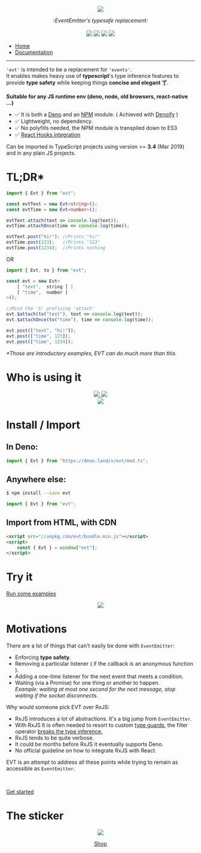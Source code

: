 <p align="center">
    <img src="https://user-images.githubusercontent.com/6702424/76674598-91ebfc00-65b1-11ea-88df-eb43f04f3cce.png">  
</p>
<p align="center">
    💧<i>EventEmitter's typesafe replacement</i>💧
    <br>
    <br>
    <img src="https://github.com/garronej/evt/workflows/ci/badge.svg?branch=develop">
    <img src="https://img.shields.io/bundlephobia/minzip/evt">
    <img src="https://img.shields.io/npm/dw/evt">
    <img src="https://img.shields.io/npm/l/evt">
</p>

+ [Home](https://www.evt.land)
+ [Documentation](https://docs.evt.land/overview)

---

`'evt'` is intended to be a replacement for `'events'`.  
It enables makes heavy use of **typescript**'s type inference features to provide **type safety** while keeping things **concise and elegant** 🍸.

<b>Suitable for any JS runtime env (deno, node, old browsers, react-native ...)</b>
- ✅ It is both a [Deno](https://deno.land/x/evt) and an [NPM](https://www.npmjs.com/evt) module. ( Achieved with [Denoify](https://github.com/garronej/denoify) ) 
- ✅ Lightweight, no dependency.
- ✅ No polyfills needed, the NPM module is transpiled down to ES3
- ✅ [React Hooks integration](https://stackblitz.com/edit/evt-react-hooks-todo-list?file=index.tsx)

Can be imported in TypeScript projects using version &gt;= **3.4** \(Mar 2019\) and in any plain JS projects.

# TL;DR*

```typescript
import { Evt } from "evt";

const evtText = new Evt<string>();
const evtTime = new Evt<number>();

evtText.attach(text => console.log(text));
evtTime.attachOnce(time => console.log(time));

evtText.post("hi!"); //Prints "hi!"
evtTime.post(123);   //Prints "123"
evtTime.post(1234);  //Prints nothing
```
OR
```typescript
import { Evt, to } from "evt";

const evt = new Evt<
    [ "text",  string ] | 
    [ "time",  number ]
>();

//Mind the '$' prefixing 'attach'
evt.$attach(to("text"), text => console.log(text));
evt.$attachOnce(to("time"), time => console.log(time));

evt.post(["text", "hi!"]);
evt.post(["time", 123]);
evt.post(["time", 1234]);
```

_*Those are introductory examples, EVT can do much more than this._

# Who is using it

<p align="center">
    <a href="https://connext.network">
        <img src="https://user-images.githubusercontent.com/6702424/84102640-4e1e5c80-aa11-11ea-9d13-df0a65c8cdaf.png">
    </a>
    <a href="https://www.semasim.com">
        <img src="https://user-images.githubusercontent.com/6702424/84102785-aead9980-aa11-11ea-915b-5c4a5282c44e.png"> 
    </a>
    <br>
    <a href="https://thegraph.com">
        <img src="https://user-images.githubusercontent.com/6702424/85961024-ed4aca00-b9a7-11ea-9c7e-03e2f59e6d21.png"> 
    </a>
</p>

# Install / Import

## In Deno:
```typescript
import { Evt } from "https://deno.land/x/evt/mod.ts";
```
## Anywhere else:
```bash
$ npm install --save evt
```
```typescript
import { Evt } from "evt"; 
```

## Import from HTML, with CDN

```html
<script src="//unpkg.com/evt/bundle.min.js"></script>
<script>
    const { Evt } = window["evt"];
</script>
```

# Try it

[Run some examples](https://stackblitz.com/edit/evt-playground?embed=1&file=index.ts&hideExplorer=1)

<p align="center"> 
    <img src="https://www.evt.land/assets/img/try-in-browser.gif">  
</p>

# Motivations

There are a lot of things that can't easily be done with `EventEmitter`:

* Enforcing **type safety**.
* Removing a particular listener ( if the callback is an anonymous function ).
* Adding a one-time listener for the next event that meets a condition.
* Waiting \(via a Promise\) for one thing or another to happen.  
_Example: waiting at most one second for the next message, stop waiting if the socket disconnects._

Why would someone pick EVT over RxJS:  

* RxJS introduces a lot of abstractions. It's a big jump from ``EventEmitter``.
* With RxJS It is often needed to resort to custom [type guards](https://www.typescriptlang.org/docs/handbook/advanced-types.html#user-defined-type-guards), the filter operator [breaks the type inference.](https://stackblitz.com/edit/evt-795plc?embed=1&file=index.ts&hideExplorer=1)
* RxJS tends to be quite verbose.
* It could be months before RxJS it eventually supports Deno.
* No official guideline on how to integrate RxJS with React.

EVT is an attempt to address all these points while trying to remain as accessible as `EventEmitter`.  
  
</br>

[Get started](https://docs.evt.land/overview#rxjs-comparison)

# The sticker

<p align="center">
    <img src="https://user-images.githubusercontent.com/6702424/90626180-e3607d00-e21a-11ea-9c88-82880ac9cedf.png">  
</p>
<p align="center">
    <a href="https://teespring.com/fr/evt-sticker">Shop</a>
</p>
